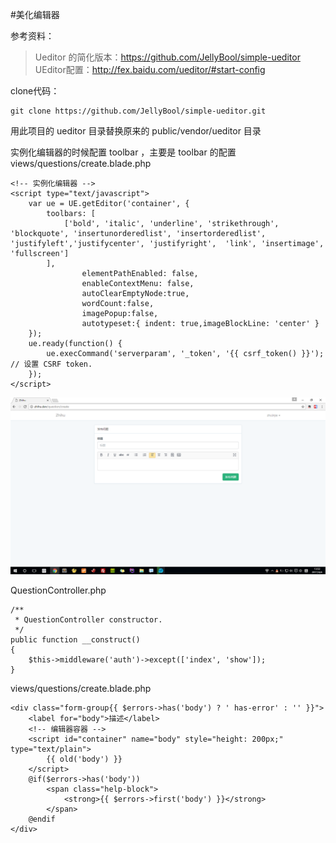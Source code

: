 #美化编辑器

参考资料：
>Ueditor 的简化版本：https://github.com/JellyBool/simple-ueditor  
>UEditor配置：http://fex.baidu.com/ueditor/#start-config

clone代码：
```
git clone https://github.com/JellyBool/simple-ueditor.git
```

用此项目的 ueditor 目录替换原来的 public/vendor/ueditor 目录

实例化编辑器的时候配置 toolbar ，主要是 toolbar 的配置
views/questions/create.blade.php
```
<!-- 实例化编辑器 -->
<script type="text/javascript">
    var ue = UE.getEditor('container', {
        toolbars: [
            ['bold', 'italic', 'underline', 'strikethrough', 'blockquote', 'insertunorderedlist', 'insertorderedlist', 'justifyleft','justifycenter', 'justifyright',  'link', 'insertimage', 'fullscreen']
        ],
                elementPathEnabled: false,
                enableContextMenu: false,
                autoClearEmptyNode:true,
                wordCount:false,
                imagePopup:false,
                autotypeset:{ indent: true,imageBlockLine: 'center' }
    });
    ue.ready(function() {
        ue.execCommand('serverparam', '_token', '{{ csrf_token() }}'); // 设置 CSRF token.
    });
</script>
```
![](image/screenshot_1491285140880.png)

QuestionController.php
```
/**
 * QuestionController constructor.
 */
public function __construct()
{
    $this->middleware('auth')->except(['index', 'show']);
}
```

views/questions/create.blade.php
```
<div class="form-group{{ $errors->has('body') ? ' has-error' : '' }}">
    <label for="body">描述</label>
    <!-- 编辑器容器 -->
    <script id="container" name="body" style="height: 200px;" type="text/plain">
        {{ old('body') }}
    </script>
    @if($errors->has('body'))
        <span class="help-block">
            <strong>{{ $errors->first('body') }}</strong>
        </span>
    @endif
</div>
```


